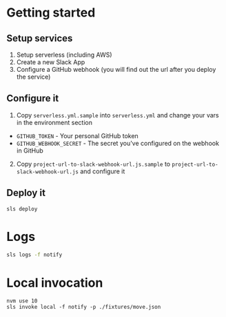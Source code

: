 # Getting started

## Setup services

1. Setup serverless (including AWS)
2. Create a new Slack App
3. Configure a GitHub webhook (you will find out the url after you deploy the service)

## Configure it

1. Copy `serverless.yml.sample` into `serverless.yml` and change your vars in the 
environment section
 - `GITHUB_TOKEN` - Your personal GitHub token
 - `GITHUB_WEBHOOK_SECRET` - The secret you've configured on the webhook in GitHub

2. Copy `project-url-to-slack-webhook-url.js.sample` to `project-url-to-slack-webhook-url.js` and configure it

## Deploy it
```bash 
sls deploy
```

# Logs
```bash
sls logs -f notify
```                                   


# Local invocation
```
nvm use 10
sls invoke local -f notify -p ./fixtures/move.json
```

